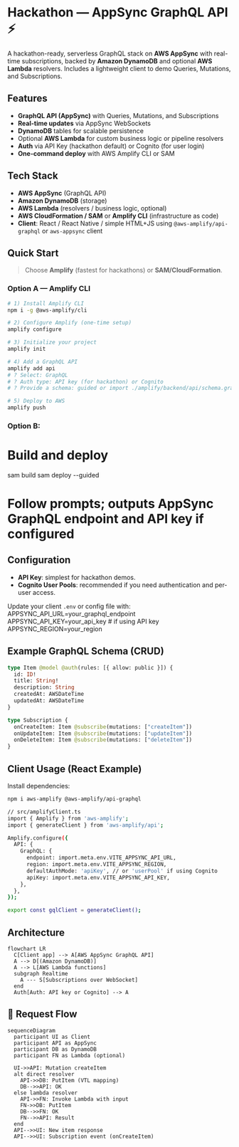 # Hackathon — AppSync GraphQL API ⚡️

A hackathon-ready, serverless GraphQL stack on **AWS AppSync** with real-time subscriptions, backed by **Amazon DynamoDB** and optional **AWS Lambda** resolvers. Includes a lightweight client to demo Queries, Mutations, and Subscriptions.

## Features

- **GraphQL API (AppSync)** with Queries, Mutations, and Subscriptions  
- **Real-time updates** via AppSync WebSockets  
- **DynamoDB** tables for scalable persistence  
- Optional **AWS Lambda** for custom business logic or pipeline resolvers  
- **Auth** via API Key (hackathon default) or Cognito (for user login)  
- **One-command deploy** with AWS Amplify CLI or SAM

## Tech Stack

- **AWS AppSync** (GraphQL API)  
- **Amazon DynamoDB** (storage)  
- **AWS Lambda** (resolvers / business logic, optional)  
- **AWS CloudFormation / SAM** or **Amplify CLI** (infrastructure as code)  
- **Client**: React / React Native / simple HTML+JS using `@aws-amplify/api-graphql` or `aws-appsync` client

## Quick Start

> Choose **Amplify** (fastest for hackathons) or **SAM/CloudFormation**.

### Option A — Amplify CLI

```bash
# 1) Install Amplify CLI
npm i -g @aws-amplify/cli

# 2) Configure Amplify (one-time setup)
amplify configure

# 3) Initialize your project
amplify init

# 4) Add a GraphQL API
amplify add api
# ? Select: GraphQL
# ? Auth type: API key (for hackathon) or Cognito
# ? Provide a schema: guided or import ./amplify/backend/api/schema.graphql

# 5) Deploy to AWS
amplify push
```

### Option B:
# Build and deploy
sam build
sam deploy --guided

# Follow prompts; outputs AppSync GraphQL endpoint and API key if configured

## Configuration

- **API Key**: simplest for hackathon demos.  
- **Cognito User Pools**: recommended if you need authentication and per-user access.

Update your client `.env` or config file with:
APPSYNC_API_URL=your_graphql_endpoint
APPSYNC_API_KEY=your_api_key # if using API key
APPSYNC_REGION=your_region

##  Example GraphQL Schema (CRUD)

```graphql
type Item @model @auth(rules: [{ allow: public }]) {
  id: ID!
  title: String!
  description: String
  createdAt: AWSDateTime
  updatedAt: AWSDateTime
}

type Subscription {
  onCreateItem: Item @subscribe(mutations: ["createItem"])
  onUpdateItem: Item @subscribe(mutations: ["updateItem"])
  onDeleteItem: Item @subscribe(mutations: ["deleteItem"])
}
```

##  Client Usage (React Example)

Install dependencies:
```bash
npm i aws-amplify @aws-amplify/api-graphql

// src/amplifyClient.ts
import { Amplify } from 'aws-amplify';
import { generateClient } from 'aws-amplify/api';

Amplify.configure({
  API: {
    GraphQL: {
      endpoint: import.meta.env.VITE_APPSYNC_API_URL,
      region: import.meta.env.VITE_APPSYNC_REGION,
      defaultAuthMode: 'apiKey', // or 'userPool' if using Cognito
      apiKey: import.meta.env.VITE_APPSYNC_API_KEY,
    },
  },
});

export const gqlClient = generateClient();


```
##  Architecture

```mermaid
flowchart LR
  C[Client app] --> A[AWS AppSync GraphQL API]
  A --> D[(Amazon DynamoDB)]
  A --> L[AWS Lambda functions]
  subgraph Realtime
    A --- S[Subscriptions over WebSocket]
  end
  Auth[Auth: API key or Cognito] --> A
```

## 🔄 Request Flow

```mermaid
sequenceDiagram
  participant UI as Client
  participant API as AppSync
  participant DB as DynamoDB
  participant FN as Lambda (optional)

  UI->>API: Mutation createItem
  alt direct resolver
    API->>DB: PutItem (VTL mapping)
    DB-->>API: OK
  else lambda resolver
    API->>FN: Invoke Lambda with input
    FN->>DB: PutItem
    DB-->>FN: OK
    FN-->>API: Result
  end
  API-->>UI: New item response
  API-->>UI: Subscription event (onCreateItem)
```


